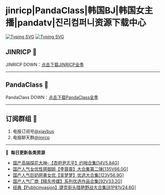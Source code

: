 # jinricp|PandaClass|韩国BJ|韩国女主播|pandatv|진리컴퍼니资源下载中心   
[![Typing SVG](https://readme-typing-svg.herokuapp.com?font=Fira+Code&pause=1000&center=true&vCenter=true&random=true&width=435&lines=所有链接都需要翻墙访问)](https://jinri-cp.neocities.org/free.html)
[![Typing SVG](https://readme-typing-svg.herokuapp.com?font=Fira+Code&pause=1000&center=true&vCenter=true&random=true&width=435&lines=点击进入福利资源下载中心)](https://pandaclass.neocities.org/)
## JINRICP 👋   
JINRICP DOWN：[点击下载JINRICP全季](https://mypikpak.com/s/VODz7HXQoqcX0UrvaXfDtFoPo1)
****
## PandaClass 💯   
PandaClass DOWN：[点击下载PandaClass全季](https://mypikpak.com/s/VOKOTZkoEnkyvCnELVSquM97o1)   
****
## 订阅群组 🔞
1. 电报订阅号[@xjavbus](https://t.me/xjavbus)
2. 电报聊天群[@jinrcp](https://t.me/jinrcp)
**** 
📕 &nbsp;**每日更新各类资源**
<!-- BLOG-POST-LIST:START -->
- [国产高端探花大神-【杏吧尹志平】约啪合集[14V5.84G]](https://fuli.rulel.com/477.html)
- [国产人气女优性感御姐【李蓉蓉】大合集第二弹[135V66.0G]](https://fuli.rulel.com/476.html)
- [国产人气巨奶网黄女优【吴梦梦】优选大合集[123V56.9G]](https://fuli.rulel.com/475.html)
- [国产人气厂商【精东传媒】系列优选作品合集[92V33.2G]](https://fuli.rulel.com/473.html)
- [经典【Publicinvasion】捷克街头猎艳野战大合集[81P81V24.6G]](https://fuli.rulel.com/472.html)
<!-- BLOG-POST-LIST:END -->

